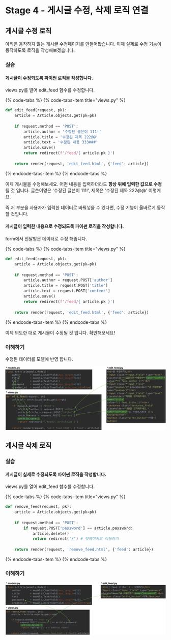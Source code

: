 # Stage 4 - 게시글 수정, 삭제 로직 연결

## 게시글 수정 로직

아직은 동작하지 않는 게시글 수정페이지를 만들어봤습니다. 이제 실제로 수정 기능이 동작하도록 로직을 작성해보겠습니다.

### 실습

#### 게시글이 수정되도록 파이썬 로직을 작성합니다.

views.py를 열어 edit\_feed 함수를 수정합니다.

{% code-tabs %}
{% code-tabs-item title="views.py" %}
```python
def edit_feed(request, pk):
    article = Article.objects.get(pk=pk)

    if request.method == 'POST':
        article.author = '수정된 글쓴이 111!'
        article.title = '수정된 제목 222@@'
        article.text = '수정된 내용 333###'
        article.save()
        return redirect(f'/feed/{ article.pk }')

    return render(request, 'edit_feed.html', {'feed': article})
```
{% endcode-tabs-item %}
{% endcode-tabs %}

 이제 게시물을 수정해보세요. 어떤 내용을 입력하더라도 **항상 위에 입력한 값으로 수정**될 것 입니다. 글쓴이명은 '수정된 글쓴이 111!', 제목은 '수정된 제목 222@@' 이렇게요.

즉 저 부분을 사용자가 입력한 데이터로 바꿔넣을 수 있다면, 수정 기능이 올바르게 동작할 것입니다.

#### 게시글이 입력한 내용으로 수정되도록 파이썬 로직을 작성합니다.

form에서 전달받은 데이터로 수정 해줍니다.

{% code-tabs %}
{% code-tabs-item title="views.py" %}
```python
def edit_feed(request, pk):
    article = Article.objects.get(pk=pk)

    if request.method == 'POST':
        article.author = request.POST['author']
        article.title = request.POST['title']
        article.text = request.POST['content']
        article.save()
        return redirect(f'/feed/{ article.pk }')

    return render(request, 'edit_feed.html', {'feed': article})
```
{% endcode-tabs-item %}
{% endcode-tabs %}

 이제 의도한 대로 게시물이 수정될 것 입니다. 확인해보세요!

### 이해하기

수정된 데이터를 모델에 반영 합니다.

![](../.gitbook/assets/image-223.png)

## 게시글 삭제 로직

### 실습

#### 게시글이 실제로 수정되도록 파이썬 로직을 작성합니다.

views.py를 열어 edit\_feed 함수를 수정합니다.

{% code-tabs %}
{% code-tabs-item title="views.py" %}
```python
def remove_feed(request, pk):
    article = Article.objects.get(pk=pk)

    if request.method == 'POST':
        if request.POST['password'] == article.password:
            article.delete()
            return redirect('/') # 첫페이지로 이동하기

    return render(request, 'remove_feed.html', {'feed': article})
```
{% endcode-tabs-item %}
{% endcode-tabs %}

### 이해하기

![](../.gitbook/assets/image-254.png)

